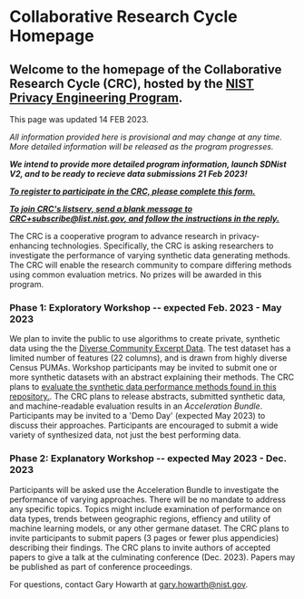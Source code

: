 <script src="https://pages.nist.gov/nist-header-footer/js/jquery-1.9.0.min.js" type="text/javascript" defer="defer"></script>
<script src="https://pages.nist.gov/nist-header-footer/js/nist-header-footer.js" type="text/javascript" defer="defer"></script>

<link rel="stylesheet" href="https://pages.nist.gov/nist-header-footer/css/nist-combined.css">
<link rel="stylesheet" href="https://pages.nist.gov/privacy_collaborative_research_cycle/static/css/NISTStyle.css">

<link rel="stylesheet" href="https://pages.nist.gov/privacy_collaborative_research_cycle/static/css/NISTPages.css">

<meta http-equiv="Content-Type" content="text/html; charset=UTF-8" />



<title>Collaborative Research Cycle Homepage</title>


# Collaborative Research Cycle Homepage

## Welcome to the homepage of the Collaborative Research Cycle (CRC), hosted by the [NIST Privacy Engineering Program](https://www.nist.gov/itl/applied-cybersecurity/privacy-engineering).

This page was updated 14 FEB 2023.

*All information provided here is provisional and may change at any time. More detailed information will be released as the program progresses.*


***We intend to provide more detailed program information, launch SDNist V2, and to be ready to recieve data submissions 21 Feb 2023!***


***[To register to participate in the CRC, please complete this form.](https://docs.google.com/forms/d/e/1FAIpQLSde8IklaZFEXlCBb0g_EVh6rf7tyxfCsB5yieZ-8hBomlRTGQ/viewform?usp=sf_link)***


***[To join CRC's listserv, send a blank message to CRC+subscribe@list.nist.gov, and follow the instructions in the reply.](mailto:CRC+subscribe@list.nist.gov)***


The CRC is a cooperative program to advance research in privacy-enhancing technologies. Specifically, the CRC is asking researchers to investigate the performance of varying synthetic data generating methods. The CRC will enable the research community to compare differing methods using common evaluation metrics. No prizes will be awarded in this program.

### Phase 1: Exploratory Workshop -- expected Feb. 2023 - May 2023

We plan to invite the public to use algorithms to create private, synthetic data using the the [Diverse Community Excerpt Data](https://github.com/usnistgov/SDNist/tree/main/nist%20diverse%20communities%20data%20excerpts). The test dataset has a limited number of features (22 columns), and is drawn from highly diverse Census PUMAs. Workshop participants may be invited to submit one or more synthetic datasets with an abstract explaining their methods. The CRC plans to [evaluate the synthetic data performance methods found in this repository.](https://github.com/usnistgov/SDNist/). The CRC plans to release abstracts, submitted synthetic data, and machine-readable evaluation results in an *Acceleration Bundle*. Participants may be invited to a 'Demo Day' (expected May 2023) to discuss their approaches. Participants are encouraged to submit a wide variety of synthesized data, not just the best performing data. 

### Phase 2: Explanatory Workshop -- expected May 2023 - Dec. 2023

Participants will be asked use the Acceleration Bundle to investigate the performance of varying approaches.  There will be no mandate to address any specific topics. Topics might include examination of performance on data types, trends between geographic regions, effiency and utility of machine learning models, or any other germane dataset. The CRC plans to invite participants to submit papers (3 pages or fewer plus appendicies) describing their findings. The CRC plans to invite authors of accepted papers to give a talk at the culminating conference (Dec. 2023). Papers may be published as part of conference proceedings.

For questions, contact Gary Howarth at [gary.howarth@nist.gov](mailto:gary.howarth@nist.gov).

